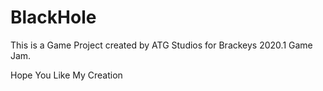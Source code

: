 # BlackHole
This is a Game Project created by ATG Studios for Brackeys 2020.1 Game Jam.


Hope You Like My Creation
